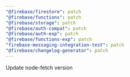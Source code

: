 ```yaml
---
"@firebase/firestore": patch
"@firebase/functions": patch
"@firebase/storage": patch
"@firebase/auth-compat": patch
"@firebase/auth-exp": patch
"@firebase/functions-exp": patch
"firebase-messaging-integration-test": patch
"@firebase/changelog-generator": patch
---
```


Update node-fetch version

